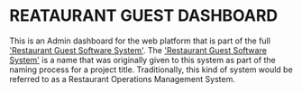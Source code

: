 # REATAURANT GUEST DASHBOARD
This is an Admin dashboard for the web platform that is part of the full ['Restaurant Guest Software System'](https://github.com/users/RonnieLutaro/projects/5). The ['Restaurant Guest Software System'](https://github.com/users/RonnieLutaro/projects/5) is a name that was originally given to this system as part of the naming process for a project title. Traditionally, this kind of system would be referred to as a Restaurant Operations Management System. 




